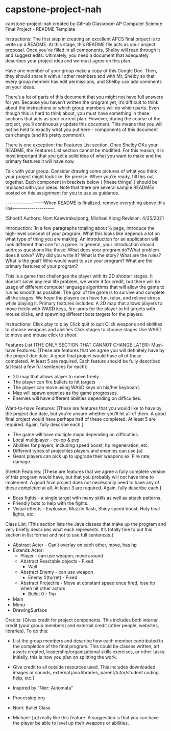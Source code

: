 # capstone-project-nah
capstone-project-nah created by GitHub Classroom
AP Computer Science Final Project - README Template


Instructions:
The first step in creating an excellent APCS final project is to write up a README. At this stage, this README file acts as your project proposal. Once you’ve filled in all components, Shelby will read through it and suggest edits. Ultimately, you need a document that adequately describes your project idea and we must agree on this plan.


Have one member of your group make a copy of this Google Doc. Then, they should share it with all other members and with Mr. Shelby so that every group member has edit permissions, and Shelby can add comments on your ideas.


There’s a lot of parts of this document that you might not have full answers for yet. Because you haven’t written the program yet, it’s difficult to think about the instructions or which group members will do which parts. Even though this is hard to think about, you must have something in these sections that acts as your current plan. However, during the course of the project, you’ll continuously update this document. This means that you will not be held to exactly what you put here - components of this document can change (and it’s pretty common!).


There is one exception: the Features List section. Once Shelby OKs your README, the Features List section cannot be modified. For this reason, it is most important that you get a solid idea of what you want to make and the primary features it will have now.


Talk with your group. Consider drawing some pictures of what you think your project might look like. Be precise. When you’re ready, fill this out together. Each component in brackets below ( [these things] ) should be replaced with your ideas. Note that there are several sample READMEs posted on this assignment for you to use as guidance.


-------------------When README is finalized, remove everything above this line--------------------


[Shoot!]
Authors: Nont Kaewtrakulpong, Michael Xiong
Revision: 4/25/2021


Introduction: 
[In a few paragraphs totaling about ½ page, introduce the high-level concept of your program. What this looks like depends a lot on what type of thing you are making. An introduction for an application will look different than one for a game. In general, your introduction should address questions like these:
What does your program do?What problem does it solve? Why did you write it? What is the story? 
What are the rules? What is the goal? Who would want to use your program? What are the primary features of your program? 


This is a game that challenges the player with its 2D shooter stages. It doesn’t solve any real life problem, we wrote it for credit, but there will be usage of different computer language algorithms that will allow the game to run as smooth as possible. The goal of the game is to survive and complete all the stages. We hope the players can have fun, relax, and relieve stress while playing it.
Primary features includes: A 2D map that allows players to move freely with WASD keys, fire-arms for the player to hit targets with mouse clicks, and spawning different bots targets for the players.


Instructions:
Click play to play
Click quit to quit
Click weapons and abilities to choose weapons and abilities
Click stages to choose stages
Use WASD to move and mouse click to shoot.


Features List (THE ONLY SECTION THAT CANNOT CHANGE LATER):
Must-have Features:
[These are features that we agree you will definitely have by the project due date. A good final project would have all of these completed. At least 5 are required. Each feature should be fully described (at least a few full sentences for each)]
* 2D map that allows player to move freely
* The player can fire bullets to hit targets
* The player can move using WASD keys on his/her keyboard.
* Map will spawn enemies as the game progresses.
* Enemies will have different abilities depending on difficulties.


Want-to-have Features:
[These are features that you would like to have by the project due date, but you’re unsure whether you’ll hit all of them. A good final project would have perhaps half of these completed. At least 5 are required. Again, fully describe each.]
* The game will have multiple maps depending on difficulties.
* Local multiplayer - co-op & pvp
* Abilities for players, including speed boost, hp regeneration, etc.
* Different types of projectiles players and enemies can use.[a]
* Gears players can pick up to upgrade their weapons ex. Fire rate, damage.


Stretch Features:
[These are features that we agree a fully complete version of this program would have, but that you probably will not have time to implement. A good final project does not necessarily need to have any of these completed at all. At least 3 are required. Again, fully describe each.]
* Boss fights - a single target with many skills as well as attack patterns.
* Friendly bots to help with the fights.
* Visual effects - Explosion, Muzzle flash, Shiny speed boost, Holy heal lights, etc.




Class List:
[This section lists the Java classes that make up the program and very briefly describes what each represents. It’s totally fine to put this section in list format and not to use full sentences.]


* Abstract Actor - Can’t overlay on each other, move, has hp
* Extends Actor:
   * Player - can use weapon, move around
   * Abstract Reactable objects - Fixed
      * Wall
   * Abstract Enemy - can use weapon
      * Enemy 0(turret) - Fixed
   * Abstract Projectile - Move at constant speed once fired, lose hp when hit other actors
      * Bullet 0 - 1hp 
* Main
* Menu
* DrawingSurface


Credits:
[Gives credit for project components. This includes both internal credit (your group members) and external credit (other people, websites, libraries). To do this:
* List the group members and describe how each member contributed to the completion of the final program. This could be classes written, art assets created, leadership/organizational skills exercises, or other tasks. Initially, this is how you plan on splitting the work.
* Give credit to all outside resources used. This includes downloaded images or sounds, external java libraries, parent/tutor/student coding help, etc.]




* Inspired by “Nier: Automata”
* Processing.org


* Nont: Bullet Class
* Michael: 
[a]I really like this feature. A suggestion is that you can have the player be able to level up their weapons or abilities.
